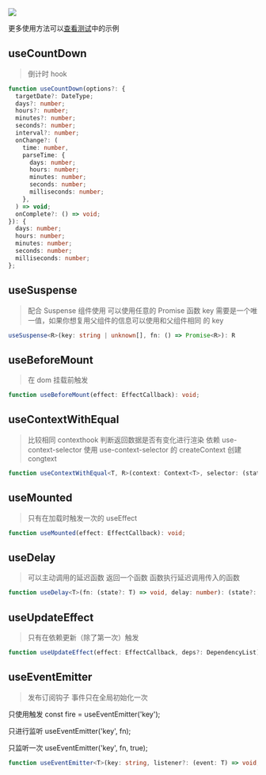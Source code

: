 <image src="https://raw.githubusercontent.com/xyhxx/program_preview/master/logo/react-use.png">

更多使用方法可以<a href="https://github.com/xyhxx/proste-react-use/tree/main/__tests__">查看测试</a>中的示例

## useCountDown

> 倒计时 hook

```typescript
function useCountDown(options?: {
  targetDate?: DateType;
  days?: number;
  hours?: number;
  minutes?: number;
  seconds?: number;
  interval?: number;
  onChange?: (
    time: number,
    parseTime: {
      days: number;
      hours: number;
      minutes: number;
      seconds: number;
      milliseconds: number;
    },
  ) => void;
  onComplete?: () => void;
}): {
  days: number;
  hours: number;
  minutes: number;
  seconds: number;
  milliseconds: number;
};
```

## useSuspense

> 配合 Suspense 组件使用 可以使用任意的 Promise 函数 key 需要是一个唯一值，如果你想复用父组件的信息可以使用和父组件相同
> 的 key

```typescript
useSuspense<R>(key: string | unknown[], fn: () => Promise<R>): R
```

## useBeforeMount

> 在 dom 挂载前触发

```typescript
function useBeforeMount(effect: EffectCallback): void;
```

## useContextWithEqual

> 比较相同 contexthook 判断返回数据是否有变化进行渲染 依赖 use-context-selector 使用 use-context-selector 的
> createContext 创建 congtext

```typescript
function useContextWithEqual<T, R>(context: Context<T>, selector: (state: T) => R): R;
```

## useMounted

> 只有在加载时触发一次的 useEffect

```typescript
function useMounted(effect: EffectCallback): void;
```

## useDelay

> 可以主动调用的延迟函数 返回一个函数 函数执行延迟调用传入的函数

```typescript
function useDelay<T>(fn: (state?: T) => void, delay: number): (state?: T | undefined) => void;
```

## useUpdateEffect

> 只有在依赖更新（除了第一次）触发

```typescript
function useUpdateEffect(effect: EffectCallback, deps?: DependencyList): void;
```

## useEventEmitter

> 发布订阅钩子 事件只在全局初始化一次

只使用触发 const fire = useEventEmitter('key');

只进行监听 useEventEmitter('key', fn);

只监听一次 useEventEmitter('key', fn, true);

```typescript
function useEventEmitter<T>(key: string, listener?: (event: T) => void, once?: boolean): (args?: T | undefined) => void;
```
